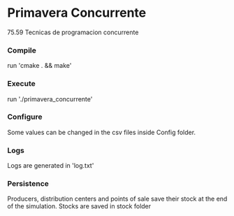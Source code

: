 # Primavera Concurrente

75.59 Tecnicas de programacion concurrente

### Compile
run 'cmake . && make'

### Execute
run './primavera_concurrente'

### Configure
Some values can be changed in the csv files inside Config folder.

### Logs
Logs are generated in 'log.txt'

### Persistence
Producers, distribution centers and points of sale save their stock at the end of the simulation.
Stocks are saved in stock folder